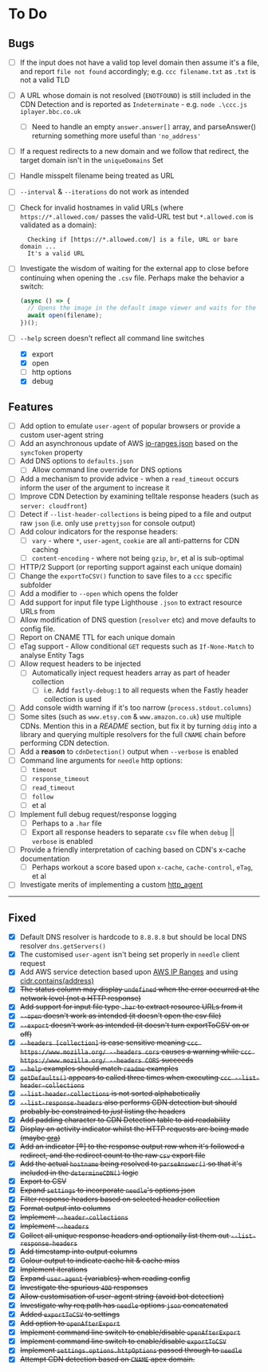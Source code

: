 # To Do

## Bugs

* [ ] If the input does not have a valid top level domain then assume it's a file, and report `file not found` accordingly; e.g. `ccc filename.txt` as `.txt` is not a valid TLD
* [ ] A URL whose domain is not resolved (`ENOTFOUND`) is still included in the CDN Detection and is reported as `Indeterminate` - e.g. `node .\ccc.js iplayer.bbc.co.uk`
  * [ ] Need to handle an empty `answer.answer[]` array, and parseAnswer() returning something more useful than `'no_address'`
* [ ] If a request redirects to a new domain and we follow that redirect, the target domain isn't in the `uniqueDomains` Set
* [ ] Handle misspelt filename being treated as URL
* [ ] `--interval` & `--iterations` do not work as intended
* [ ] Check for invalid hostnames in valid URLs (where `https://*.allowed.com/` passes the valid-URL test but `*.allowed.com` is validated as a domain):

  ```text
    Checking if [https://*.allowed.com/] is a file, URL or bare domain ...
    It's a valid URL
  ```

* [ ] Investigate the wisdom of waiting for the external app to close before continuing when opening the `.csv` file. Perhaps make the behavior a switch:

  ```JavaScript
  (async () => {
    // Opens the image in the default image viewer and waits for the opened app to quit.
    await open(filename);
  })();
  ```

* [ ] `--help` screen doesn't reflect all command line switches
  * [X] export
  * [X] open
  * [ ] http options
  * [X] debug

## Features

* [ ] Add option to emulate `user-agent` of popular browsers or provide a custom user-agent string
* [ ] Add an asynchronous update of AWS [ip-ranges.json](https://ip-ranges.amazonaws.com/ip-ranges.json) based on the `syncToken` property
* [ ] Add DNS options to `defaults.json`
  * [ ] Allow command line override for DNS options
* [ ] Add a mechanism to provide advice - when a `read_timeout` occurs inform the user of the argument to increase it
* [ ] Improve CDN Detection by examining telltale response headers (such as `server: cloudfront`)
* [ ] Detect if `--list-header-collections` is being piped to a file and output raw `json` (i.e. only use `prettyjson` for console output)
* [ ] Add colour indicators for the response headers:
  * [ ] `vary` - where `*`, `user-agent`, `cookie` are all anti-patterns for CDN caching
  * [ ] `content-encoding` - where not being `gzip`, `br`, et al is sub-optimal
* [ ] HTTP/2 Support (or reporting support against each unique domain)
* [ ] Change the `exportToCSV()` function to save files to a `ccc` specific subfolder
* [ ] Add a modifier to `--open` which opens the folder
* [ ] Add support for input file type Lighthouse `.json` to extract resource URLs from
* [ ] Allow modification of DNS question (`resolver` etc) and move defaults to config file.
* [ ] Report on CNAME TTL for each unique domain
* [ ] eTag support - Allow conditional `GET` requests such as `If-None-Match` to analyse Entity Tags
* [ ] Allow request headers to be injected
  * [ ] Automatically inject request headers array as part of header collection
    * [ ] i.e. Add `fastly-debug:1` to all requests when the Fastly header collection is used
* [ ] Add console width warning if it's too narrow (`process.stdout.columns`)
* [ ] Some sites (such as `www.etsy.com` & `www.amazon.co.uk`) use multiple CDNs. Mention this in a *README* section, but fix it by turning `ddig` into a library and querying multiple resolvers for the full `CNAME` chain before performing CDN detection.
* [ ] Add a **reason** to `cdnDetection()` output when `--verbose` is enabled
* [ ] Command line arguments for `needle` http options:
  * [ ] `timeout`
  * [ ] `response_timeout`
  * [ ] `read_timeout`
  * [ ] `follow`
  * [ ] et al
* [ ] Implement full debug request/response logging
  * [ ] Perhaps to a `.har` file
  * [ ] Export all response headers to separate `csv` file when `debug` || `verbose` is enabled
* [ ] Provide a friendly interpretation of caching based on CDN's x-cache documentation
  * [ ] Perhaps workout a score based upon `x-cache`, `cache-control`, `eTag`, et al
* [ ] Investigate merits of implementing a custom [http_agent](https://nodejs.org/api/http.html#http_class_http_agent)

---

## Fixed

* [X] Default DNS resolver is hardcode to `8.8.8.8` but should be local DNS resolver `dns.getServers()`
* [X] The customised `user-agent` isn't being set properly in `needle` client request
* [X] Add AWS service detection based upon [AWS IP Ranges](https://ip-ranges.amazonaws.com/ip-ranges.json) and using [cidr.contains(address)](https://www.npmjs.com/package/ip-cidr#containsaddress)
* [X] ~~The status column may display `undefined` when the error occurred at the network level (not a HTTP response)~~
* [X] ~~Add support for input file type `.har` to extract resource URLs from it~~
* [X] ~~`--open` doesn't work as intended (it doesn't open the csv file)~~
* [X] ~~`--export` doesn't work as intended (it doesn't turn exportToCSV on or off)~~
* [X] ~~`--headers [collection]` is case sensitive meaning `ccc https://www.mozilla.org/ --headers cors` causes a warning while `ccc https://www.mozilla.org/ --headers CORS` succeeds~~
* [X] ~~`--help` examples should match `readme` examples~~
* [X] ~~`getDefaults()` appears to called three times when executing `ccc --list-header-collections`~~
* [X] ~~`--list-header-collections` is not sorted alphabetically~~
* [X] ~~`--list-response-headers` also performs CDN detection but should probably be constrained to *just* listing the headers~~
* [X] ~~Add padding character to CDN Detection table to aid readability~~
* [X] ~~Display an activity indicator whilst the HTTP requests are being made (maybe [ora](https://www.npmjs.com/package/ora))~~
* [X] ~~Add an indicator [®] to the response output row when it's followed a redirect, and the redirect count to the raw `csv` export file~~
* [X] ~~Add the actual `hostname` being resolved to `parseAnswer()` so that it's included in the `determineCDN()` logic~~
* [X] ~~Export to CSV~~
* [X] ~~Expand `settings` to incorporate `needle`'s options json~~
* [X] ~~Filter response headers based on selected header collection~~
* [X] ~~Format output into columns~~
* [X] ~~Implement `--header-collections`~~
* [X] ~~Implement `--headers`~~
* [X] ~~Collect all unique response headers and optionally list them out `--list-response-headers`~~
* [X] ~~Add timestamp into output columns~~
* [X] ~~Colour output to indicate cache hit & cache miss~~
* [X] ~~Implement iterations~~
* [X] ~~Expand `user-agent` {variables} when reading config~~
* [X] ~~Investigate the spurious `400` responses~~
* [X] ~~Allow customisation of user-agent string (avoid bot detection)~~
* [X] ~~Investigate why req.path has `needle` options `json` concatenated~~
* [X] ~~Added `exportToCSV` to settings~~
* [X] ~~Add option to `openAfterExport`~~
* [X] ~~Implement command line switch to enable/disable `openAfterExport`~~
* [X] ~~Implement command line switch to enable/disable `exportToCSV`~~
* [X] ~~Implement `settings.options.httpOptions` passed through to `needle`~~
* [X] ~~Attempt CDN detection based on `CNAME` apex domain.~~
